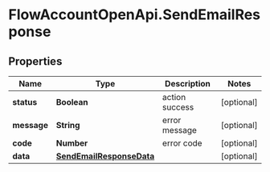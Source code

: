# FlowAccountOpenApi.SendEmailResponse

## Properties

Name | Type | Description | Notes
------------ | ------------- | ------------- | -------------
**status** | **Boolean** | action success | [optional] 
**message** | **String** | error message | [optional] 
**code** | **Number** | error code | [optional] 
**data** | [**SendEmailResponseData**](SendEmailResponseData.md) |  | [optional] 


